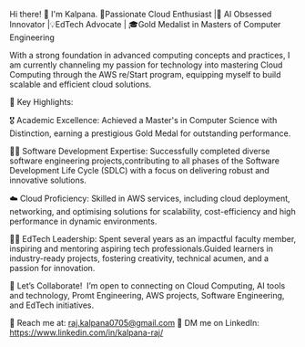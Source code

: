Hi there! 👋 I'm Kalpana.
🚀Passionate Cloud Enthusiast |🤖 AI Obsessed Innovator |💡EdTech Advocate | 🎓Gold Medalist in Masters of Computer Engineering

With a strong foundation in advanced computing concepts and practices,
I am currently channeling my passion for technology into mastering Cloud Computing through the AWS re/Start program,
equipping myself to build scalable and efficient cloud solutions.

🌟 Key Highlights:

🎖️ Academic Excellence: Achieved a Master's in Computer Science with Distinction, earning a prestigious Gold Medal for outstanding performance.

👩‍💻 Software Development Expertise: Successfully completed diverse software engineering projects,contributing to all phases of the Software Development Life Cycle (SDLC) with a focus on delivering robust and innovative solutions.

☁️ Cloud Proficiency: Skilled in AWS services, including cloud deployment, networking, and optimising solutions for scalability, cost-efficiency and high performance in dynamic environments.

👩‍🏫 EdTech Leadership: Spent several years as an impactful faculty member, inspiring and mentoring aspiring tech professionals.Guided learners in industry-ready projects, fostering creativity, technical acumen, and a passion for innovation.

💬 Let’s Collaborate!  I’m open to connecting on Cloud Computing, AI tools and technology, Promt Engineering, AWS projects, Software Engineering, and EdTech initiatives.

📩 Reach me at: raj.kalpana0705@gmail.com
💼 DM me on LinkedIn: https://www.linkedin.com/in/kalpana-raj/

